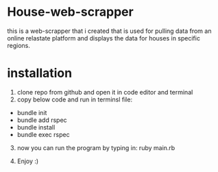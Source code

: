 # House-web-scrapper

this is a web-scrapper that i created that is used for pulling data from an online relastate platform and displays the data for houses in specific regions.

# installation 

1. clone repo from github and open it in code editor and terminal 
2. copy below code and run in terminsl file: 

- bundle init
 - bundle add rspec
 - bundle install
 - bundle exec rspec

3. now you can run the program by typing in: ruby main.rb

4. Enjoy :)


